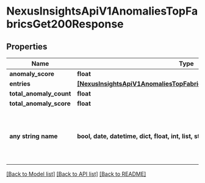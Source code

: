 # NexusInsightsApiV1AnomaliesTopFabricsGet200Response


## Properties
Name | Type | Description | Notes
------------ | ------------- | ------------- | -------------
**anomaly_score** | **float** |  | [optional] 
**entries** | [**[NexusInsightsApiV1AnomaliesTopFabricsGet200ResponseEntriesInner]**](NexusInsightsApiV1AnomaliesTopFabricsGet200ResponseEntriesInner.md) |  | [optional] 
**total_anomaly_count** | **float** |  | [optional] 
**total_anomaly_score** | **float** |  | [optional] 
**any string name** | **bool, date, datetime, dict, float, int, list, str, none_type** | any string name can be used but the value must be the correct type | [optional]

[[Back to Model list]](../README.md#documentation-for-models) [[Back to API list]](../README.md#documentation-for-api-endpoints) [[Back to README]](../README.md)


